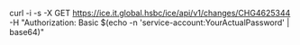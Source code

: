 curl -i -s -X GET https://ice.it.global.hsbc/ice/api/v1/changes/CHG4625344 \
  -H "Authorization: Basic $(echo -n 'service-account:YourActualPassword' | base64)"

